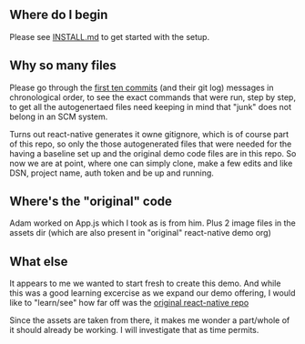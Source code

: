 ## Where do I begin 

Please see [INSTALL.md](./Install.md) to get started with the setup.


## Why so many files

Please go through the [first ten commits](https://github.com/sentry-demos/sentry_react_native/commits/master) (and their git log) messages in chronological order, to see the exact commands that were run, step by step, to get all the autogenertaed files need keeping in mind that "junk" does not belong in an SCM system. 

Turns out react-native generates it owne gitignore, which is of course part of this repo, so only the those autogenerated files that were needed for the having a baseline set up and the original demo code files are in this repo. So now we are at point, where one can simply clone, make a few edits and like DSN, project name, auth token and be up and running.


## Where's the "original" code

Adam worked on App.js which I took as is from him. Plus 2 image files in the assets dir (which are also present in "original" react-native demo org)


## What else 

It appears to me we wanted to start fresh to create this demo. And while this was a good learning excercise as we expand our demo offering, I would like to "learn/see" how far off was the [original react-native repo ]( https://github.com/sentry-demos/react-native/commit/269f58d63426065a4de67a3f22d2e774787cd996)

Since the assets are taken from there, it makes me wonder a part/whole of it should already be working. I will investigate that as time permits. 
